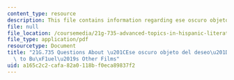 ```yaml
---
content_type: resource
description: This file contains information regarding ese oscuro objeto del deseo.
file: null
file_location: /coursemedia/21g-735-advanced-topics-in-hispanic-literature-and-film-the-films-of-luis-bunuel-fall-2013/a165c2c2cafa82a0118bf0eca89837f2_MIT21G_735F13_Ques_oscuro.pdf
file_type: application/pdf
resourcetype: Document
title: "21G.735 Questions About \u201CEse oscuro objeto del deseo\u201D and its Relation\
  \ to Bu\xF1uel\u2019s Other Films"
uid: a165c2c2-cafa-82a0-118b-f0eca89837f2
---
```

